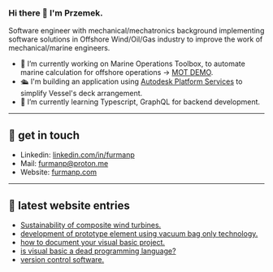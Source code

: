 ### Hi there 👋 I'm Przemek.
Software engineer with mechanical/mechatronics background implementing software solutions in Offshore Wind/Oil/Gas industry to improve the work of mechanical/marine engineers.

- 🔭 I’m currently working on Marine Operations Toolbox, to automate marine calculation for offshore operations -> [MOT DEMO](https://twd.nl/marine-operations-toolbox/).
-  🛳 I'm building an application using [Autodesk Platform Services](https://aps.autodesk.com/) to simplify Vessel's deck arrangement.
- 🌱 I’m currently learning Typescript, GraphQL for backend development.

--- 

## 🌌 get in touch 

- Linkedin: [linkedin.com/in/furmanp](linkedin.com/in/furmanp/) 
- Mail: [furmanp@proton.me](furmanp@proton.me)
- Website: [furmanp.com](https://www.furmanp.com)
  
--- 

## 📕 latest website entries 

<!-- BLOG-POST-LIST:START -->
- [Sustainability of composite wind turbines.](https://furmanp.com//recyclability-of-turbine-blades/)
- [development of prototype element using vacuum bag only technology.](https://furmanp.com//vbo-technology/)
- [how to document your visual basic project.](https://furmanp.com//how-to-document-vba/)
- [is visual basic a dead programming language?](https://furmanp.com//is-visual-basic-dead/)
- [version control software.](https://furmanp.com//version-control-software/)
<!-- BLOG-POST-LIST:END -->
